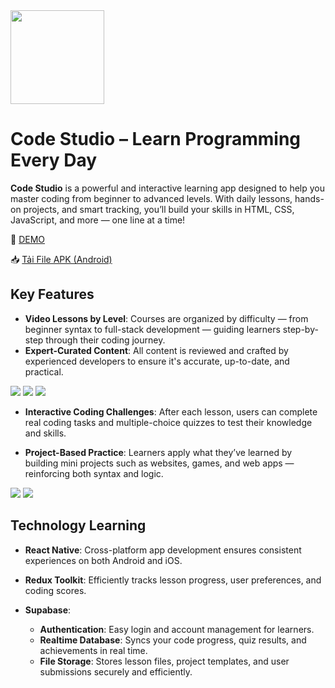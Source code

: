 <img src="src\assets\logo1.jpg" width="150" height="150">

# **Code Studio – Learn Programming Every Day**

**Code Studio** is a powerful and interactive learning app designed to help you master coding from beginner to advanced levels. With daily lessons, hands-on projects, and smart tracking, you’ll build your skills in HTML, CSS, JavaScript, and more — one line at a time!

🔗 [DEMO](https://drive.google.com/file/d/1MKTk-J7RyQNJV7kIePxYQ24sHfbMEvJN/view?usp=sharing)

📥 [Tải File APK (Android)](https://drive.google.com/file/d/12uFUtgmeAvmW_s_ja3TekSthcMYk6Nw9/view?usp=sharing)


## Key Features

- **Video Lessons by Level**: Courses are organized by difficulty — from beginner syntax to full-stack development — guiding learners step-by-step through their coding journey.
- **Expert-Curated Content**: All content is reviewed and crafted by experienced developers to ensure it's accurate, up-to-date, and practical.
<img src="./demo/pic1.png">
<img src="./demo/pic2.jpg">
<img src="./demo/pic3.jpg">

- **Interactive Coding Challenges**: After each lesson, users can complete real coding tasks and multiple-choice quizzes to test their knowledge and skills.

- **Project-Based Practice**: Learners apply what they’ve learned by building mini projects such as websites, games, and web apps — reinforcing both syntax and logic.

<img src="./demo/pic4.jpg">
<img src="./demo/pic5.jpg">

## Technology Learning

- **React Native**:  Cross-platform app development ensures consistent experiences on both Android and iOS.

- **Redux Toolkit**: Efficiently tracks lesson progress, user preferences, and coding scores.
- **Supabase**:
  - **Authentication**:  Easy login and account management for learners.
  - **Realtime Database**: Syncs your code progress, quiz results, and achievements in real time.
  - **File Storage**: Stores lesson files, project templates, and user submissions securely and efficiently.
